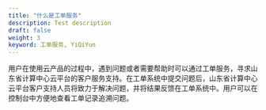 ```yaml
---
title: "什么是工单服务"
description: Test description
draft: false
weight: 3
keyword: 工单服务, YiQiYun
---
```




用户在使用云产品的过程中，遇到问题或者需要帮助时可以通过工单服务，寻求山东省计算中心云平台的客户服务支持。在工单系统中提交问题后，山东省计算中心云平台客户支持人员将致力于解决问题，并将结果反馈在工单系统中。用户可以在控制台中方便地查看工单记录追溯问题。

